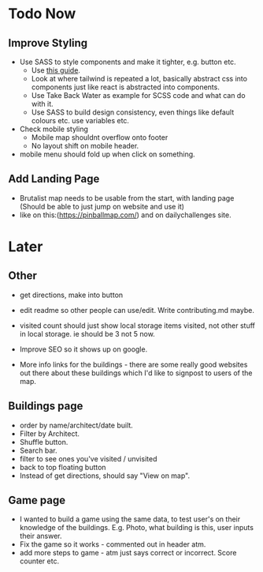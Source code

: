 # Todo Now

## Improve Styling

- Use SASS to style components and make it tighter, e.g. button etc.
  - Use [this guide](https://www.elian.codes/blog/21-04-13-writing-your-own-components-with-tailwind-sass/).
  - Look at where tailwind is repeated a lot, basically abstract css into components just like react is abstracted into components.
  - Use Take Back Water as example for SCSS code and what can do with it.
  - Use SASS to build design consistency, even things like default colours etc. use variables etc.
- Check mobile styling
  - Mobile map shouldnt overflow onto footer
  - No layout shift on mobile header.
- mobile menu should fold up when click on something.

## Add Landing Page

- Brutalist map needs to be usable from the start, with landing page (Should be able to just jump on website and use it)
- like on this:(https://pinballmap.com/) and on dailychallenges site.

# Later

## Other

- get directions, make into button
- edit readme so other people can use/edit. Write contributing.md maybe.
- visited count should just show local storage items visited, not other stuff in local storage. ie should be 3 not 5 now.
- Improve SEO so it shows up on google.

- More info links for the buildings - there are some really good websites out there about these buildings which I'd like to signpost to users of the map.

## Buildings page

- order by name/architect/date built.
- Filter by Architect.
- Shuffle button.
- Search bar.
- filter to see ones you've visited / unvisited
- back to top floating button
- Instead of get directions, should say "View on map".

## Game page

- I wanted to build a game using the same data, to test user's on their knowledge of the buildings. E.g. Photo, what building is this, user inputs their answer.
- Fix the game so it works - commented out in header atm.
- add more steps to game - atm just says correct or incorrect. Score counter etc.
